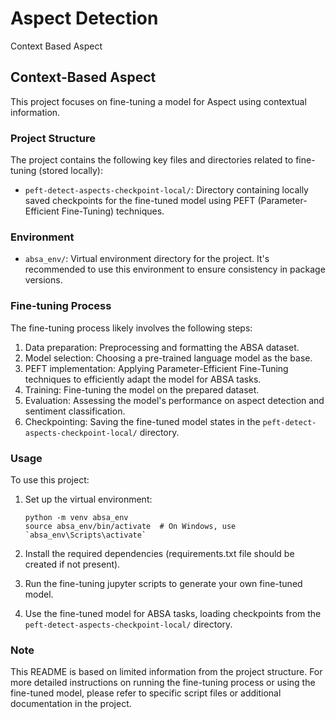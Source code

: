 # Aspect Detection
Context Based Aspect

## Context-Based Aspect 

This project focuses on fine-tuning a model for Aspect using contextual information.

### Project Structure

The project contains the following key files and directories related to fine-tuning (stored locally):

- `peft-detect-aspects-checkpoint-local/`: Directory containing locally saved checkpoints for the fine-tuned model using PEFT (Parameter-Efficient Fine-Tuning) techniques.

### Environment

- `absa_env/`: Virtual environment directory for the project. It's recommended to use this environment to ensure consistency in package versions.

### Fine-tuning Process

The fine-tuning process likely involves the following steps:

1. Data preparation: Preprocessing and formatting the ABSA dataset.
2. Model selection: Choosing a pre-trained language model as the base.
3. PEFT implementation: Applying Parameter-Efficient Fine-Tuning techniques to efficiently adapt the model for ABSA tasks.
4. Training: Fine-tuning the model on the prepared dataset.
5. Evaluation: Assessing the model's performance on aspect detection and sentiment classification.
6. Checkpointing: Saving the fine-tuned model states in the `peft-detect-aspects-checkpoint-local/` directory.

### Usage

To use this project:

1. Set up the virtual environment:
   ```
   python -m venv absa_env
   source absa_env/bin/activate  # On Windows, use `absa_env\Scripts\activate`
   ```

2. Install the required dependencies (requirements.txt file should be created if not present).

3. Run the fine-tuning jupyter scripts to generate your own fine-tuned model.

4. Use the fine-tuned model for ABSA tasks, loading checkpoints from the `peft-detect-aspects-checkpoint-local/` directory.

### Note

This README is based on limited information from the project structure. For more detailed instructions on running the fine-tuning process or using the fine-tuned model, please refer to specific script files or additional documentation in the project.

